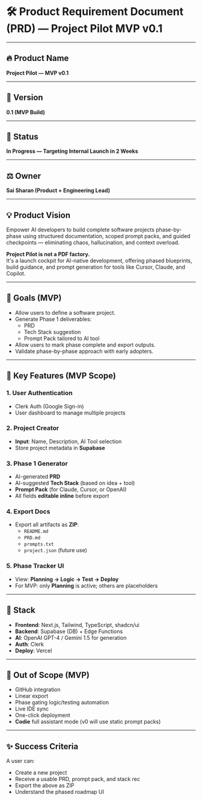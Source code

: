 # 🛠️ Product Requirement Document (PRD) — Project Pilot MVP v0.1

---

## 🔥 Product Name
 
**Project Pilot — MVP v0.1**

---

## 🔄 Version

**0.1 (MVP Build)**

---

## 🌟 Status

**In Progress — Targeting Internal Launch in 2 Weeks**

---

## ⚖️ Owner

**Sai Sharan (Product + Engineering Lead)**

---

## 💡 Product Vision

Empower AI developers to build complete software projects phase-by-phase using structured documentation, scoped prompt packs, and guided checkpoints — eliminating chaos, hallucination, and context overload.

**Project Pilot is not a PDF factory.**  
It's a launch cockpit for AI-native development, offering phased blueprints, build guidance, and prompt generation for tools like Cursor, Claude, and Copilot.

---

## 🎯 Goals (MVP)

- Allow users to define a software project.
- Generate Phase 1 deliverables:
  - PRD
  - Tech Stack suggestion
  - Prompt Pack tailored to AI tool
- Allow users to mark phase complete and export outputs.
- Validate phase-by-phase approach with early adopters.

---

## 💮 Key Features (MVP Scope)

### 1. User Authentication

- Clerk Auth (Google Sign-in)
- User dashboard to manage multiple projects

### 2. Project Creator

- **Input**: Name, Description, AI Tool selection
- Store project metadata in **Supabase**

### 3. Phase 1 Generator

- AI-generated **PRD**
- AI-suggested **Tech Stack** (based on idea + tool)
- **Prompt Pack** (for Claude, Cursor, or OpenAI)
- All fields **editable inline** before export

### 4. Export Docs

- Export all artifacts as **ZIP**:
  - `README.md`
  - `PRD.md`
  - `prompts.txt`
  - `project.json` (future use)

### 5. Phase Tracker UI

- View: **Planning → Logic → Test → Deploy**
- For MVP: only **Planning** is active; others are placeholders

---

## 🧠 Stack

- **Frontend**: Next.js, Tailwind, TypeScript, shadcn/ui  
- **Backend**: Supabase (DB) + Edge Functions  
- **AI**: OpenAI GPT-4 / Gemini 1.5 for generation  
- **Auth**: Clerk  
- **Deploy**: Vercel  

---

## 🧼 Out of Scope (MVP)

- GitHub integration  
- Linear export  
- Phase gating logic/testing automation  
- Live IDE sync  
- One-click deployment  
- **Codie** full assistant mode (v0 will use static prompt packs)  

---

## ✨ Success Criteria

A user can:

- Create a new project  
- Receive a usable PRD, prompt pack, and stack rec  
- Export the above as ZIP  
- Understand the phased roadmap UI  
